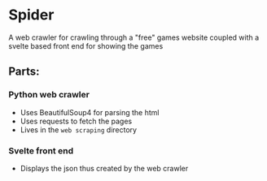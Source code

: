 # Spider
A web crawler for crawling through a "free" games website
coupled with a svelte based front end for showing the games

## Parts:

### Python web crawler
- Uses BeautifulSoup4 for parsing the html 
- Uses requests to fetch the pages
- Lives in the `web scraping` directory

### Svelte front end
- Displays the json thus created by the web crawler